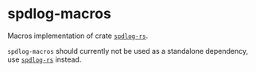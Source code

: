 # spdlog-macros

Macros implementation of crate [`spdlog-rs`].

`spdlog-macros` should currently not be used as a standalone dependency, use [`spdlog-rs`] instead.

[`spdlog-rs`]: https://crates.io/crates/spdlog-rs
